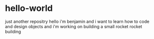 # hello-world
just another repositry
hello i'm benjamin and i want to learn how to code and design objects and i'm working on building a small rocket
rocket building
